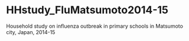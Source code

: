 # HHstudy_FluMatsumoto2014-15
Household study on influenza outbreak in primary schools in Matsumoto city, Japan, 2014-15

